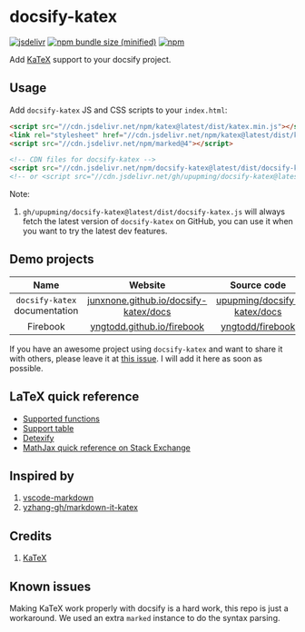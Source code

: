 # docsify-katex

[![jsdelivr](https://data.jsdelivr.com/v1/package/npm/docsify-katex/badge)](https://www.jsdelivr.com/package/npm/docsify-katex)
[![npm bundle size (minified)](https://img.shields.io/github/size/upupming/docsify-katex/dist/docsify-katex.js.svg?style=flat-square)](https://www.npmjs.com/package/docsify-katex)
[![npm](https://img.shields.io/npm/v/docsify-katex.svg?style=flat-square)](https://www.npmjs.com/package/docsify-katex)

Add [KaTeX](https://github.com/KaTeX/KaTeX/) support to your docsify project.

## Usage

Add `docsify-katex` JS and CSS scripts to your `index.html`:

```html
<script src="//cdn.jsdelivr.net/npm/katex@latest/dist/katex.min.js"></script>
<link rel="stylesheet" href="//cdn.jsdelivr.net/npm/katex@latest/dist/katex.min.css" />
<script src="//cdn.jsdelivr.net/npm/marked@4"></script>

<!-- CDN files for docsify-katex -->
<script src="//cdn.jsdelivr.net/npm/docsify-katex@latest/dist/docsify-katex.js"></script>
<!-- or <script src="//cdn.jsdelivr.net/gh/upupming/docsify-katex@latest/dist/docsify-katex.js"></script> -->
```

Note:

1. `gh/upupming/docsify-katex@latest/dist/docsify-katex.js` will always fetch the latest version of `docsify-katex` on GitHub, you can use it when you want to try the latest dev features.

## Demo projects

|             Name              |                                    Website                                    |                                        Source code                                        |
| :---------------------------: | :---------------------------------------------------------------------------: | :---------------------------------------------------------------------------------------: |
| `docsify-katex` documentation | [junxnone.github.io/docsify-katex/docs](https://junxnone.github.io/docsify-katex/docs/) | [upupming/docsify-katex/docs](https://github.com/upupming/docsify-katex/tree/master/docs) |
|           Firebook            |       [yngtodd.github.io/firebook](https://yngtodd.github.io/firebook/)       |                  [yngtodd/firebook](https://github.com/yngtodd/firebook)                  |

If you have an awesome project using `docsify-katex` and want to share it with others, please leave it at [this issue](https://github.com/upupming/docsify-katex/issues/7). I will add it here as soon as possible.

## LaTeX quick reference

- [Supported functions](supported)
- [Support table](support-table)
- [Detexify](http://detexify.kirelabs.org/classify.html)
- [MathJax quick reference on Stack Exchange](https://math.meta.stackexchange.com/questions/5020/mathjax-basic-tutorial-and-quick-reference)

## Inspired by

1. [vscode-markdown](https://github.com/yzhang-gh/vscode-markdown)
2. [yzhang-gh/markdown-it-katex](https://github.com/yzhang-gh/markdown-it-katex)

## Credits

1. [KaTeX](https://github.com/Khan/KaTeX)

## Known issues

Making KaTeX work properly with docsify is a hard work, this repo is just a workaround. We used an extra `marked` instance to do the syntax parsing.
